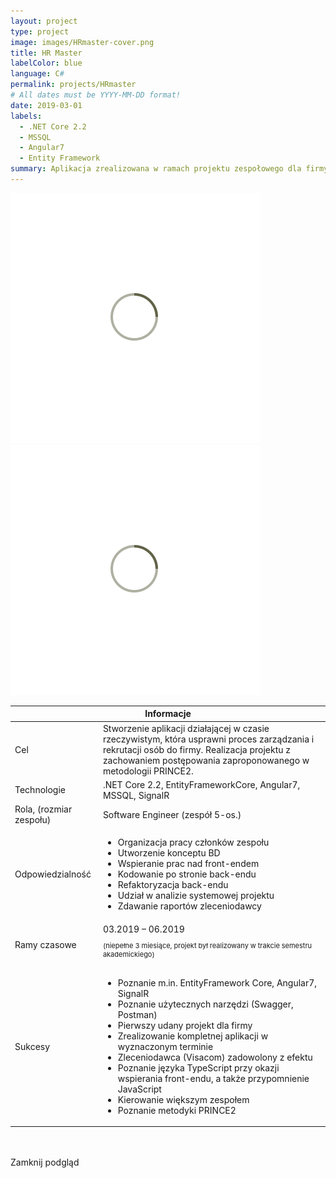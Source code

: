 ```yaml
---
layout: project
type: project
image: images/HRmaster-cover.png
title: HR Master
labelColor: blue
language: C#
permalink: projects/HRmaster
# All dates must be YYYY-MM-DD format!
date: 2019-03-01
labels:
  - .NET Core 2.2
  - MSSQL
  - Angular7
  - Entity Framework
summary: Aplikacja zrealizowana w ramach projektu zespołowego dla firmy Visacom.
---
```


<div class="ui centered grid">
  <div class="fourteen wide column clickable" onclick="showModalWithImage(this)">
    <img class="ui image img-center" src="../images/oval.svg" data-echo="../images/HRMaster-page-2.png">
  </div>
  <div class="fourteen wide column clickable" onclick="showModalWithImage(this)">
    <img class="ui image img-center" src="../images/oval.svg" data-echo="../images/HRMaster-page-3.png">
  </div>
</div>

 <table class="ui celled striped tablet stackable table">
  <thead>
    <tr><th colspan="3">
      Informacje
    </th>
  </tr></thead>
  <tbody>
    <tr>
      <td>
        <i class="info circle icon"></i> Cel
      </td>
      <td class="justify-text font-balooChettan2">Stworzenie aplikacji działającej w czasie rzeczywistym, która usprawni proces zarządzania i rekrutacji osób do firmy. Realizacja projektu z zachowaniem postępowania zaproponowanego w metodologii PRINCE2.</td>
    </tr>
    <tr>
      <td>
        <i class="lab icon"></i> Technologie
      </td>
      <td class="font-balooChettan2">.NET Core 2.2, EntityFrameworkCore, Angular7, MSSQL, SignalR</td>
    </tr>
    <tr>
      <td class="collapsing">
        <i class="users icon"></i> Rola, (rozmiar zespołu)
      </td>
      <td class="font-balooChettan2">Software Engineer (zespół 5-os.)</td>
    </tr>
    <tr>
      <td>
        <i class="setting icon"></i> Odpowiedzialność
      </td>
      <td class="font-balooChettan2">
      <ul>
        <li>Organizacja pracy członków zespołu</li>
        <li>Utworzenie konceptu BD</li>
        <li>Wspieranie prac nad front-endem</li>
        <li>Kodowanie po stronie back-endu</li>
        <li>Refaktoryzacja back-endu</li>
        <li>Udział w analizie systemowej projektu</li>
        <li>Zdawanie raportów zleceniodawcy</li>
      </ul>
      </td>
    </tr>
    <tr>
      <td>
        <i class="clock icon"></i> Ramy czasowe
      </td>
      <td class="font-balooChettan2">03.2019 – 06.2019 <p style="font-size: 11px">(niepełne 3 miesiące, projekt był realizowany w trakcie semestru akademickiego)</p></td>
    </tr>
    <tr>
      <td>
        <i class="star icon"></i> Sukcesy
      </td>
      <td class="font-balooChettan2">
        <ul>
          <li>Poznanie m.in. EntityFramework Core, Angular7, SignalR</li>
          <li>Poznanie użytecznych narzędzi (Swagger, Postman)</li>
          <li>Pierwszy udany projekt dla firmy</li>
          <li>Zrealizowanie kompletnej aplikacji w wyznaczonym terminie</li>
          <li>Zleceniodawca (Visacom) zadowolony z efektu</li>
          <li>Poznanie języka TypeScript przy okazji wspierania front-endu, a także przypomnienie JavaScript</li>
          <li>Kierowanie większym zespołem</li>
          <li>Poznanie metodyki PRINCE2</li>
        </ul>
      </td>
    </tr>
  </tbody>
</table>

<!-- Image Modal -->
<div class="tiny modal">
  <div class="image content">
    <div class="ui huge image">
      <img id="imgPlaceholder" src="">
    </div>
  </div>
  <br/>
  <div class="actions">
    <div class="ui csharp left labeled icon button">
      Zamknij podgląd
      <i class="file image icon"></i>
    </div>
  </div>
</div>